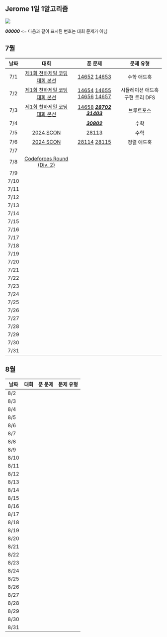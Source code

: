## Jerome 1일 1알고리즘

![](https://api.mosu.blog/OneDay-OneAlgorithm/JeromeSim?since=2024-07-01&until=2024-08-31)

**_00000_** <= 다음과 같이 표시된 번호는 대회 문제가 아님 

## 7월

|  날짜  |                                대회                                 |                                                                                            푼 문제                                                                                             |        문제 유형        |
|:----:|:-----------------------------------------------------------------:|:-------------------------------------------------------------------------------------------------------------------------------------------------------------------------------------------:|:-------------------:|
| 7/1  | [제1회 천하제일 코딩대회 본선](https://www.acmicpc.net/category/detail/1749)  |                                                [14652](https://www.acmicpc.net/problem/14652) [14653](https://www.acmicpc.net/problem/14653)                                                |       수학 애드혹        |
| 7/2  | [제1회 천하제일 코딩대회 본선](https://www.acmicpc.net/category/detail/1749)  | [14654](https://www.acmicpc.net/problem/14654) [14655](https://www.acmicpc.net/problem/14655) [14656](https://www.acmicpc.net/problem/14656) [14657](https://www.acmicpc.net/problem/14657) | 시뮬레이션 애드혹 구현 트리 DFS |
| 7/3  | [제1회 천하제일 코딩대회 본선](https://www.acmicpc.net/category/detail/1749)  |                  [14658](https://www.acmicpc.net/problem/14658) **_[28702](https://www.acmicpc.net/problem/28702)_** **_[31403](https://www.acmicpc.net/problem/31403)_**                   |        브루트포스        |
| 7/4  |                                                                   |                                                                    **_[30802](https://www.acmicpc.net/problem/30802)_**                                                                     |         수학          |
| 7/5  |     [2024 SCON](https://www.acmicpc.net/category/detail/3581)     |                                                                       [28113](https://www.acmicpc.net/problem/28113)                                                                        |         수학          |
| 7/6  |     [2024 SCON](https://www.acmicpc.net/category/detail/3581)     |                                                [28114](https://www.acmicpc.net/problem/28114) [28115](https://www.acmicpc.net/problem/28115)                                                |       정렬 애드혹        |
| 7/7  |                                                                   |                                                                                                                                                                                             |                     |
| 7/8  | [Codeforces Round (Div. 2)](https://codeforces.com/contests/1983) |                                                                                                                                                                                             |                     |
| 7/9  |                                                                   |                                                                                                                                                                                             |                     |
| 7/10 |                                                                   |                                                                                                                                                                                             |                     |
| 7/11 |                                                                   |                                                                                                                                                                                             |                     |
| 7/12 |                                                                   |                                                                                                                                                                                             |                     |
| 7/13 |                                                                   |                                                                                                                                                                                             |                     |
| 7/14 |                                                                   |                                                                                                                                                                                             |                     |
| 7/15 |                                                                   |                                                                                                                                                                                             |                     |
| 7/16 |                                                                   |                                                                                                                                                                                             |                     |
| 7/17 |                                                                   |                                                                                                                                                                                             |                     |
| 7/18 |                                                                   |                                                                                                                                                                                             |                     |
| 7/19 |                                                                   |                                                                                                                                                                                             |                     |
| 7/20 |                                                                   |                                                                                                                                                                                             |                     |
| 7/21 |                                                                   |                                                                                                                                                                                             |                     |
| 7/22 |                                                                   |                                                                                                                                                                                             |                     |
| 7/23 |                                                                   |                                                                                                                                                                                             |                     |
| 7/24 |                                                                   |                                                                                                                                                                                             |                     |
| 7/25 |                                                                   |                                                                                                                                                                                             |                     |
| 7/26 |                                                                   |                                                                                                                                                                                             |                     |
| 7/27 |                                                                   |                                                                                                                                                                                             |                     |
| 7/28 |                                                                   |                                                                                                                                                                                             |                     |
| 7/29 |                                                                   |                                                                                                                                                                                             |                     |
| 7/30 |                                                                   |                                                                                                                                                                                             |                     |
| 7/31 |                                                                   |                                                                                                                                                                                             |                     |

## 8월

| 날짜   | 대회 | 푼 문제 | 문제 유형 |
|------|----|------|-------|
| 8/2  |    |      |       |
| 8/3  |    |      |       |
| 8/4  |    |      |       |
| 8/5  |    |      |       |
| 8/6  |    |      |       |
| 8/7  |    |      |       |
| 8/8  |    |      |       |
| 8/9  |    |      |       |
| 8/10 |    |      |       |
| 8/11 |    |      |       |
| 8/12 |    |      |       |
| 8/13 |    |      |       |
| 8/14 |    |      |       |
| 8/15 |    |      |       |
| 8/16 |    |      |       |
| 8/17 |    |      |       |
| 8/18 |    |      |       |
| 8/19 |    |      |       |
| 8/20 |    |      |       |
| 8/21 |    |      |       |
| 8/22 |    |      |       |
| 8/23 |    |      |       |
| 8/24 |    |      |       |
| 8/25 |    |      |       |
| 8/26 |    |      |       |
| 8/27 |    |      |       |
| 8/28 |    |      |       |
| 8/29 |    |      |       |
| 8/30 |    |      |       |
| 8/31 |    |      |       |
